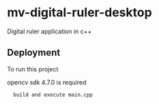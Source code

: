 
# mv-digital-ruler-desktop

Digital ruler application in c++


## Deployment

To run this project 

opencv sdk 4.7.0 is required

```bash
  build and execute main.cpp
```


